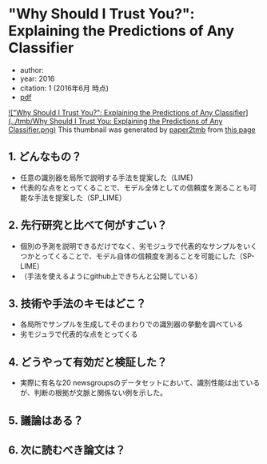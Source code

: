 # "Why Should I Trust You?": Explaining the Predictions of Any Classifier
- author:
- year: 2016
- citation: 1 (2016年6月 時点)
- [pdf](http://arxiv.org/pdf/1602.04938)

[!["Why Should I Trust You?": Explaining the Predictions of Any Classifier](../tmb/Why Should I Trust You: Explaining the Predictions of Any Classifier.png)](http://arxiv.org/pdf/1602.04938)
This thumbnail was generated by [paper2tmb](https://github.com/sotetsuk/paper2tmb) from [this page](http://arxiv.org/pdf/1602.04938)

## 1. どんなもの？
- 任意の識別器を局所で説明する手法を提案した（LIME)
- 代表的な点をとってくることで、モデル全体としての信頼度を測ることも可能な手法を提案した（SP_LIME）

## 2. 先行研究と比べて何がすごい？
- 個別の予測を説明できるだけでなく、劣モジュラで代表的なサンプルをいくつかとってくることで、モデル自体の信頼度を測ることを可能にした（SP-LIME）
- （手法を使えるようにgithub上できちんと公開している）

## 3. 技術や手法のキモはどこ？
- 各局所でサンプルを生成してそのまわりでの識別器の挙動を調べている
- 劣モジュラで代表的な点をとってくる

## 4. どうやって有効だと検証した？
- 実際に有名な20 newsgroupsのデータセットにおいて、識別性能は出ているが、判断の根拠が文脈と関係ない例を示した。

## 5. 議論はある？
## 6. 次に読むべき論文は？
